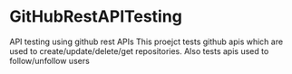 # GitHubRestAPITesting
API testing using github rest APIs
This proejct tests github apis which are used to create/update/delete/get repositories.
Also tests apis used to follow/unfollow users
